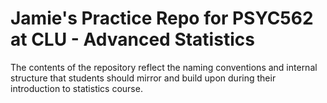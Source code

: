 # Jamie's Practice Repo for PSYC562 at CLU - Advanced Statistics

The contents of the repository reflect the naming conventions and internal structure that students should mirror and build upon during their introduction to statistics course.
